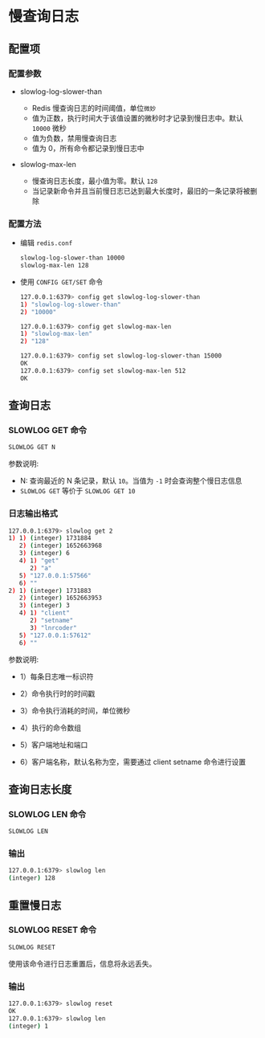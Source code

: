 # 慢查询日志

## 配置项

### 配置参数

- slowlog-log-slower-than
   - Redis 慢查询日志的时间阈值，单位```微妙```
   - 值为正数，执行时间大于该值设置的微秒时才记录到慢日志中。默认 ```10000``` 微秒
   - 值为负数，禁用慢查询日志
   - 值为 0，所有命令都记录到慢日志中

- slowlog-max-len
   - 慢查询日志长度，最小值为零。默认 ```128```
   - 当记录新命令并且当前慢日志已达到最大长度时，最旧的一条记录将被删除

### 配置方法

- 编辑 ```redis.conf```
    ```bash
    slowlog-log-slower-than 10000
    slowlog-max-len 128
    ```

- 使用 ```CONFIG GET/SET``` 命令
    ```bash
    127.0.0.1:6379> config get slowlog-log-slower-than
    1) "slowlog-log-slower-than"
    2) "10000"

    127.0.0.1:6379> config get slowlog-max-len
    1) "slowlog-max-len"
    2) "128"

    127.0.0.1:6379> config set slowlog-log-slower-than 15000
    OK
    127.0.0.1:6379> config set slowlog-max-len 512
    OK
    ```

## 查询日志

### SLOWLOG GET 命令

```bash
SLOWLOG GET N
```

参数说明:

- N: 查询最近的 N 条记录，默认 ```10```。当值为 ```-1``` 时会查询整个慢日志信息
- ```SLOWLOG GET``` 等价于 ```SLOWLOG GET 10```

### 日志输出格式

```bash
127.0.0.1:6379> slowlog get 2
1) 1) (integer) 1731884
   2) (integer) 1652663968
   3) (integer) 6
   4) 1) "get"
      2) "a"
   5) "127.0.0.1:57566"
   6) ""
2) 1) (integer) 1731883
   2) (integer) 1652663953
   3) (integer) 3
   4) 1) "client"
      2) "setname"
      3) "lnrcoder"
   5) "127.0.0.1:57612"
   6) ""
```

参数说明:

- 1）每条日志唯一标识符

- 2）命令执行时的时间戳

- 3）命令执行消耗的时间，单位微秒

- 4）执行的命令数组

- 5）客户端地址和端口

- 6）客户端名称，默认名称为空，需要通过 client setname 命令进行设置

## 查询日志长度

### SLOWLOG LEN 命令

```bash
SLOWLOG LEN
```

### 输出

```bash
127.0.0.1:6379> slowlog len
(integer) 128
```

## 重置慢日志

### SLOWLOG RESET 命令

```bash
SLOWLOG RESET
```

使用该命令进行日志重置后，信息将永远丢失。

### 输出

```bash
127.0.0.1:6379> slowlog reset
OK
127.0.0.1:6379> slowlog len
(integer) 1
```
